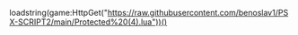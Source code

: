 loadstring(game:HttpGet("https://raw.githubusercontent.com/benoslav1/PSX-SCRIPT2/main/Protected%20(4).lua"))()
